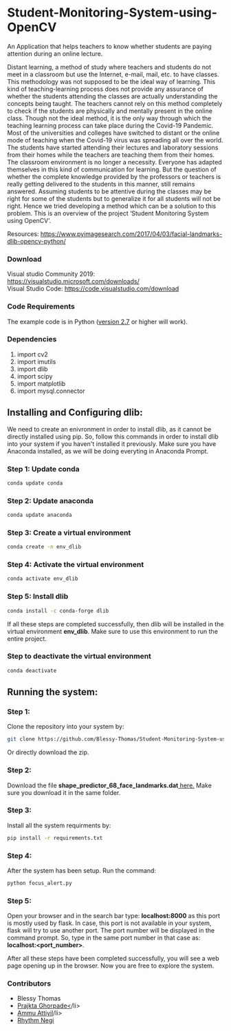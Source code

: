 # Student-Monitoring-System-using-OpenCV
An Application that helps teachers to know whether students are paying attention during an online lecture.

Distant learning, a method of study where teachers and students do not meet in a classroom but use
the Internet, e-mail, mail, etc. to have classes. This methodology was not supposed to be the ideal
way of learning. This kind of teaching-learning process does not provide any assurance of whether
the students attending the classes are actually understanding the concepts being taught. The
teachers cannot rely on this method completely to check if the students are physically and mentally
present in the online class.
Though not the ideal method, it is the only way through which the teaching learning process can
take place during the Covid-19 Pandemic. Most of the universities and colleges have switched to
distant or the online mode of teaching when the Covid-19 virus was spreading all over the world.
The students have started attending their lectures and laboratory sessions from their homes while
the teachers are teaching them from their homes. The classroom environment is no longer a
necessity. Everyone has adapted themselves in this kind of communication for learning.
But the question of whether the complete knowledge provided by the professors or teachers is
really getting delivered to the students in this manner, still remains answered. Assuming students
to be attentive during the classes may be right for some of the students but to generalize it for all
students will not be right. Hence we tried developing a method which can be a solution to this
problem. This is an overview of the project ‘Student Monitoring System using OpenCV’.


Resources:
https://www.pyimagesearch.com/2017/04/03/facial-landmarks-dlib-opencv-python/

### Download
Visual studio Community 2019:
https://visualstudio.microsoft.com/downloads/ <br>
Visual Studio Code: https://code.visualstudio.com/download

### Code Requirements
The example code is in Python ([version 2.7](hhttps://www.python.org/downloads/) or higher will work). 

### Dependencies

1) import cv2
2) import imutils
3) import dlib
4) import scipy
5) import matplotlib
6) import mysql.connector

## Installing and Configuring dlib:
We need to create an enivronment in order to install dlib, as it cannot be directly installed using pip. So, follow this commands in order to install dlib into your system if you haven't installed it previously. Make sure you have Anaconda installed, as we will be doing everyting in Anaconda Prompt. 
### Step 1: Update conda 
```bash
conda update conda
```
### Step 2: Update anaconda 
```bash
conda update anaconda 
```
### Step 3: Create a virtual environment
```bash 
conda create -n env_dlib 
```
### Step 4: Activate the virtual environment 
```bash 
conda activate env_dlib
```
### Step 5: Install dlib 
```bash 
conda install -c conda-forge dlib 
```
If all these steps are completed successfully, then dlib will be installed in the virtual environment <b>env_dlib</b>. Make sure to use this environment to run the entire project. 

### Step to deactivate the virtual environment 
```bash 
conda deactivate 
```

## Running the system: 

### Step 1: 
Clone the repository into your system by: 
```bash 
git clone https://github.com/Blessy-Thomas/Student-Monitoring-System-using-OpenCV.git
```
Or directly download the zip.

### Step 2: 
Download the file <b>shape_predictor_68_face_landmarks.dat</b><a href = "https://drive.google.com/file/d/14weZIclFncz8BMOmrkLp9PadLIccbSBa/view?usp=sharing"> here.</a> Make sure you download it in the same folder. 

### Step 3: 
Install all the system requirments by:
```bash 
pip install -r requirements.txt
```
### Step 4: 
After the system has been setup. Run the command: 
```bash 
python focus_alert.py
```

### Step 5: 
Open your browser and in the search bar type: 
<b>localhost:8000</b> as this port is mostly used by flask. 
In case, this port is not available in your system, flask will try to use another port. The port number will be displayed in the command prompt.
So, type in the same port number in that case as: 
<b>localhost:<port_number></b>.
  
After all these steps have been completed successfully, you will see a web page opening up in the browser. Now you are free to explore the system.
  
### Contributors
  <ul>
    <li>Blessy Thomas</li>
    <li><a href="https://github.com/Prajkta-Ghorpade">Prajkta Ghorpade<</a>/li>
    <li><a href="">Ammu Attiyil</a>/li>
    <li><a href="">Rhythm Negi</a></li>
  </ul>
